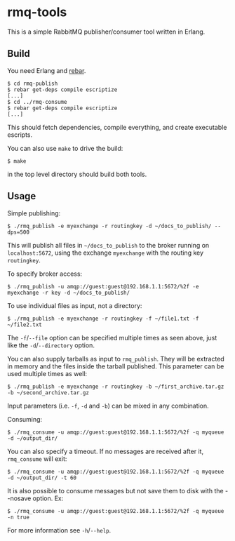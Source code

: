 rmq-tools
=========

This is a simple RabbitMQ publisher/consumer tool written in Erlang.

Build
-----
You need Erlang and [rebar](https://github.com/basho/rebar).

    $ cd rmq-publish
    $ rebar get-deps compile escriptize
    [...]
    $ cd ../rmq-consume
    $ rebar get-deps compile escriptize
    [...]

This should fetch dependencies, compile everything, and create executable escripts.

You can also use `make` to drive the build:

    $ make

in the top level directory should build both tools.

Usage
-----
Simple publishing:

    $ ./rmq_publish -e myexchange -r routingkey -d ~/docs_to_publish/ --dps=500

This will publish all files in `~/docs_to_publish` to the broker running on `localhost:5672`, using the exchange `myexchange` with the routing key `routingkey`.

To specify broker access:

    $ ./rmq_publish -u amqp://guest:guest@192.168.1.1:5672/%2f -e myexchange -r key -d ~/docs_to_publish/

To use individual files as input, not a directory:

    $ ./rmq_publish -e myexchange -r routingkey -f ~/file1.txt -f ~/file2.txt

The `-f`/`--file` option can be specified multiple times as seen above, just like the `-d`/`--directory` option.

You can also supply tarballs as input to `rmq_publish`. They will be extracted in memory and the files inside the tarball published. This parameter can be used multiple times as well:

    $ ./rmq_publish -e myexchange -r routingkey -b ~/first_archive.tar.gz -b ~/second_archive.tar.gz

Input parameters (i.e. `-f`, `-d` and `-b`) can be mixed in any combination.

Consuming:

    $ ./rmq_consume -u amqp://guest:guest@192.168.1.1:5672/%2f -q myqueue -d ~/output_dir/

You can also specify a timeout. If no messages are received after it, `rmq_consume` will exit:

    $ ./rmq_consume -u amqp://guest:guest@192.168.1.1:5672/%2f -q myqueue -d ~/output_dir/ -t 60

It is also possible to consume messages but not save them to disk with the --nosave option. Ex:

    $ ./rmq_consume -u amqp://guest:guest@192.168.1.1:5672/%2f -q myqueue -n true

For more information see `-h`/`--help`.
